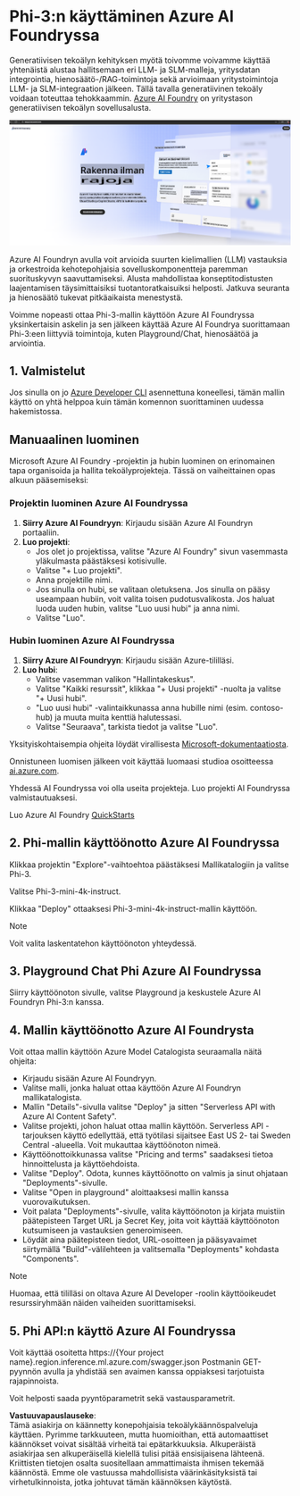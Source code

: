 # **Phi-3:n käyttäminen Azure AI Foundryssa**

Generatiivisen tekoälyn kehityksen myötä toivomme voivamme käyttää yhtenäistä alustaa hallitsemaan eri LLM- ja SLM-malleja, yritysdatan integrointia, hienosäätö-/RAG-toimintoja sekä arvioimaan yritystoimintoja LLM- ja SLM-integraation jälkeen. Tällä tavalla generatiivinen tekoäly voidaan toteuttaa tehokkaammin. [Azure AI Foundry](https://ai.azure.com) on yritystason generatiivisen tekoälyn sovellusalusta.

![aistudo](../../../../translated_images/aifoundry_home.ffa4fe13d11f26171097f8666a1db96ac0979ffa1adde80374c60d1136c7e1de.fi.png)

Azure AI Foundryn avulla voit arvioida suurten kielimallien (LLM) vastauksia ja orkestroida kehotepohjaisia sovelluskomponentteja paremman suorituskyvyn saavuttamiseksi. Alusta mahdollistaa konseptitodistusten laajentamisen täysimittaisiksi tuotantoratkaisuiksi helposti. Jatkuva seuranta ja hienosäätö tukevat pitkäaikaista menestystä.

Voimme nopeasti ottaa Phi-3-mallin käyttöön Azure AI Foundryssa yksinkertaisin askelin ja sen jälkeen käyttää Azure AI Foundrya suorittamaan Phi-3:een liittyviä toimintoja, kuten Playground/Chat, hienosäätöä ja arviointia.

## **1. Valmistelut**

Jos sinulla on jo [Azure Developer CLI](https://learn.microsoft.com/azure/developer/azure-developer-cli/overview?WT.mc_id=aiml-138114-kinfeylo) asennettuna koneellesi, tämän mallin käyttö on yhtä helppoa kuin tämän komennon suorittaminen uudessa hakemistossa.

## Manuaalinen luominen

Microsoft Azure AI Foundry -projektin ja hubin luominen on erinomainen tapa organisoida ja hallita tekoälyprojekteja. Tässä on vaiheittainen opas alkuun pääsemiseksi:

### Projektin luominen Azure AI Foundryssa

1. **Siirry Azure AI Foundryyn**: Kirjaudu sisään Azure AI Foundryn portaaliin.
2. **Luo projekti**:
   - Jos olet jo projektissa, valitse "Azure AI Foundry" sivun vasemmasta yläkulmasta päästäksesi kotisivulle.
   - Valitse "+ Luo projekti".
   - Anna projektille nimi.
   - Jos sinulla on hubi, se valitaan oletuksena. Jos sinulla on pääsy useampaan hubiin, voit valita toisen pudotusvalikosta. Jos haluat luoda uuden hubin, valitse "Luo uusi hubi" ja anna nimi.
   - Valitse "Luo".

### Hubin luominen Azure AI Foundryssa

1. **Siirry Azure AI Foundryyn**: Kirjaudu sisään Azure-tililläsi.
2. **Luo hubi**:
   - Valitse vasemman valikon "Hallintakeskus".
   - Valitse "Kaikki resurssit", klikkaa "+ Uusi projekti" -nuolta ja valitse "+ Uusi hubi".
   - "Luo uusi hubi" -valintaikkunassa anna hubille nimi (esim. contoso-hub) ja muuta muita kenttiä halutessasi.
   - Valitse "Seuraava", tarkista tiedot ja valitse "Luo".

Yksityiskohtaisempia ohjeita löydät virallisesta [Microsoft-dokumentaatiosta](https://learn.microsoft.com/azure/ai-studio/how-to/create-projects).

Onnistuneen luomisen jälkeen voit käyttää luomaasi studioa osoitteessa [ai.azure.com](https://ai.azure.com/).

Yhdessä AI Foundryssa voi olla useita projekteja. Luo projekti AI Foundryssa valmistautuaksesi.

Luo Azure AI Foundry [QuickStarts](https://learn.microsoft.com/azure/ai-studio/quickstarts/get-started-code)

## **2. Phi-mallin käyttöönotto Azure AI Foundryssa**

Klikkaa projektin "Explore"-vaihtoehtoa päästäksesi Mallikatalogiin ja valitse Phi-3.

Valitse Phi-3-mini-4k-instruct.

Klikkaa "Deploy" ottaaksesi Phi-3-mini-4k-instruct-mallin käyttöön.

> [!NOTE]
>
> Voit valita laskentatehon käyttöönoton yhteydessä.

## **3. Playground Chat Phi Azure AI Foundryssa**

Siirry käyttöönoton sivulle, valitse Playground ja keskustele Azure AI Foundryn Phi-3:n kanssa.

## **4. Mallin käyttöönotto Azure AI Foundrysta**

Voit ottaa mallin käyttöön Azure Model Catalogista seuraamalla näitä ohjeita:

- Kirjaudu sisään Azure AI Foundryyn.
- Valitse malli, jonka haluat ottaa käyttöön Azure AI Foundryn mallikatalogista.
- Mallin "Details"-sivulla valitse "Deploy" ja sitten "Serverless API with Azure AI Content Safety".
- Valitse projekti, johon haluat ottaa mallin käyttöön. Serverless API -tarjouksen käyttö edellyttää, että työtilasi sijaitsee East US 2- tai Sweden Central -alueella. Voit mukauttaa käyttöönoton nimeä.
- Käyttöönottoikkunassa valitse "Pricing and terms" saadaksesi tietoa hinnoittelusta ja käyttöehdoista.
- Valitse "Deploy". Odota, kunnes käyttöönotto on valmis ja sinut ohjataan "Deployments"-sivulle.
- Valitse "Open in playground" aloittaaksesi mallin kanssa vuorovaikutuksen.
- Voit palata "Deployments"-sivulle, valita käyttöönoton ja kirjata muistiin päätepisteen Target URL ja Secret Key, joita voit käyttää käyttöönoton kutsumiseen ja vastauksien generoimiseen.
- Löydät aina päätepisteen tiedot, URL-osoitteen ja pääsyavaimet siirtymällä "Build"-välilehteen ja valitsemalla "Deployments" kohdasta "Components".

> [!NOTE]
> Huomaa, että tililläsi on oltava Azure AI Developer -roolin käyttöoikeudet resurssiryhmään näiden vaiheiden suorittamiseksi.

## **5. Phi API:n käyttö Azure AI Foundryssa**

Voit käyttää osoitetta https://{Your project name}.region.inference.ml.azure.com/swagger.json Postmanin GET-pyynnön avulla ja yhdistää sen avaimen kanssa oppiaksesi tarjotuista rajapinnoista.

Voit helposti saada pyyntöparametrit sekä vastausparametrit.

**Vastuuvapauslauseke**:  
Tämä asiakirja on käännetty konepohjaisia tekoälykäännöspalveluja käyttäen. Pyrimme tarkkuuteen, mutta huomioithan, että automaattiset käännökset voivat sisältää virheitä tai epätarkkuuksia. Alkuperäistä asiakirjaa sen alkuperäisellä kielellä tulisi pitää ensisijaisena lähteenä. Kriittisten tietojen osalta suositellaan ammattimaista ihmisen tekemää käännöstä. Emme ole vastuussa mahdollisista väärinkäsityksistä tai virhetulkinnoista, jotka johtuvat tämän käännöksen käytöstä.